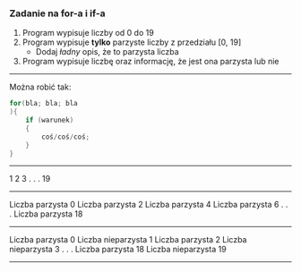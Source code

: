 ### Zadanie na for-a i if-a

1. Program wypisuje liczby od 0 do 19
2. Program wypisuje **tylko** parzyste liczby z przedziału [0, 19]
	* Dodaj _ładny_ opis, że to parzysta liczba
3. Program wypisuje liczbę oraz informację, że jest ona parzysta lub nie

---
Można robić tak:
```c++
for(bla; bla; bla
){
	if (warunek)
	{
		coś/coś/coś;
	}
}
```

---

1
2
3
.
.
.
19

---

Liczba parzysta 0
Liczba parzysta 2
Liczba parzysta 4
Liczba parzysta 6
.
.
.
Liczba parzysta 18

---

Liczba parzysta 0
Liczba nieparzysta 1
Liczba parzysta 2
Liczba nieparzysta 3
.
.
.
Liczba parzysta 18
Liczba nieparzysta 19

---